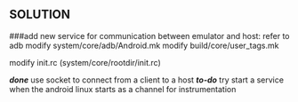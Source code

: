 SOLUTION
----

###add new service for communication between emulator and host:
refer to adb
	modify system/core/adb/Android.mk
	modify build/core/user_tags.mk

modify init.rc (system/core/rootdir/init.rc)

___done___ use socket to connect from a client to a host
___to-do___ try start a service when the android linux starts as a channel for instrumentation
